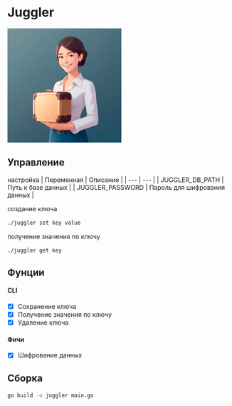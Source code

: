 # Juggler

<img src="logo.png" alt="logo" style="width:256px;"/>

## Управление
настройка
| Переменная | Описание |
| --- | --- |
| JUGGLER_DB_PATH | Путь к базе данных |
| JUGGLER_PASSWORD | Пароль для шифрования данных |

создание ключа
```bash
./juggler set key value
```

получение значения по ключу
```bash
./juggler get key
```

## Фунции
#### CLI
- [x] Сохранение ключа
- [x] Получение значения по ключу
- [x] Удаление ключа
#### Фичи
- [x] Шифрование данных

## Сборка
```bash
go build -o juggler main.go
```
